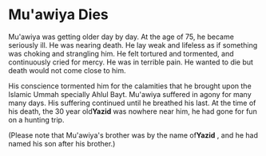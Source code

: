Mu'awiya Dies
=============

Mu'awiya was getting older day by day. At the age of 75, he became
seriously ill. He was nearing death. He lay weak and lifeless as if
something was choking and strangling him. He felt tortured and
tormented, and continuously cried for mercy. He was in terrible pain. He
wanted to die but death would not come close to him.

His conscience tormented him for the calamities that he brought upon the
Islamic Ummah specially Ahlul Bayt. Mu'awiya suffered in agony for many
many days. His suffering continued until he breathed his last. At the
time of his death, the 30 year old**Yazid** was nowhere near him, he had
gone for fun on a hunting trip.

(Please note that Mu'awiya's brother was by the name of**Yazid** , and
he had named his son after his brother.)


